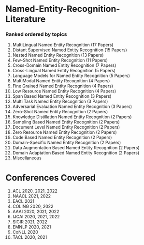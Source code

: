 # Named-Entity-Recognition-Literature  

### Ranked ordered by topics

1. MultiLingual Named Entity Recognition (17 Papers)
2. Distant Supervised Named Entity Recognition (15 Papers)
3. Nested Named Entity Recognition (13 Papers)
4. Few-Shot Named Entity Recognition (11 Papers)
5. Cross-Domain Named Entity Recognition (7 Papers)
6. Cross-Lingual Named Entity Recognition (5 Papers)
7. Language Models for Named Entity Recognition (5 Papers)
8. MultiModal Named Entity Recognition (4 Papers)
9. Fine Grained Named Entity Recognition (4 Papers)
10. Low Resource Named Entity Recognition (4 Papers)
11. Span Based Named Entity Recognition (3 Papers)
12. Multi Task Named Entity Recognition (3 Papers)
13. Adversarial Evaluation Named Entity Recognition (3 Papers)
14. Zero-Shot Named Entity Recognition (2 Papers)
15. Knowledge Distillation Named Entity Recognition (2 Papers)
16. Sampling Based Named Entity Recognition (2 Papers)
17. Document Level Named Entity Recognition (2 Papers)
18. Zero Resource Named Entity Recognition (2 Papers)
19. Code Based Named Entity Recognition (2 Papers)
20. Domain-Specific Named Entity Recognition (2 Papers)
21. Data Augmentation Based Named Entity Recognition (2 Papers)
22. Domain Adaptation Based Named Entity Recognition (2 Papers)
23. Miscellaneous

# Conferences Covered

1. ACL 2020, 2021, 2022
2. NAACL 2021, 2022
3. EACL 2021
4. COLING 2020, 2022
5. AAAI 2020, 2021, 2022
6. IJCAI 2020, 2021, 2022
7. SIGIR 2021, 2022
8. EMNLP 2020, 2021
9. CoNLL 2020
10. TACL 2020, 2021
